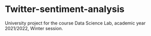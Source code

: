 # Twitter-sentiment-analysis
University project for the course Data Science Lab, academic year 2021/2022, Winter session.
